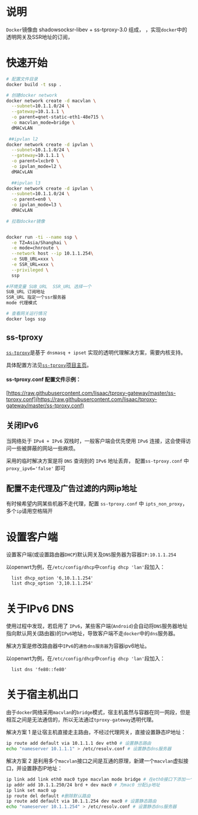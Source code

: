 # 说明
`Docker`镜像由 shadowsocksr-libev + ss-tproxy-3.0 组成， ，实现`docker`中的透明网关及SSR地址的订阅， 

# 快速开始
```bash
# 配置文件目录
docker build -t ssp . 

# 创建docker network
docker network create -d macvlan \
  --subnet=10.1.1.0/24 \
  --gateway=10.1.1.1 \
  -o parent=qnet-static-eth1-48e715 \
  -o macvlan_mode=bridge \
  dMACvLAN
  
 ##ipvlan l2
docker network create -d ipvlan \
  --subnet=10.1.1.0/24 \
  --gateway=10.1.1.1 \
  -o parent=lxcbr0 \
  -o ipvlan_mode=l2 \
  dMACvLAN
  
  ##ipvlan l3
docker network create -d ipvlan \
  --subnet=10.1.1.0/24 \
  -o parent=en0 \
  -o ipvlan_mode=l3 \
  dMACvLAN
  
# 拉取docker镜像


docker run -ti --name ssp \
  -e TZ=Asia/Shanghai \
  -e mode=chnroute \
  --network host --ip 10.1.1.254\
  -e SUB_URL=xxx \
  -e SSR_URL=xxx \
  --privileged \
  ssp
  
#环境变量 SUB_URL  SSR_URL 选择一个
SUB_URL 订阅地址
SSR_URL 指定一个ssr服务器
mode 代理模式

# 查看网关运行情况
docker logs ssp
```

## ss-tproxy
[`ss-tproxy`](https://github.com/zfl9/ss-tproxy)是基于 `dnsmasq + ipset` 实现的透明代理解决方案，需要内核支持。

具体配置方法见[`ss-tproxy`项目主页](https://github.com/zfl9/ss-tproxy)。

#### ss-tproxy.conf 配置文件示例：
[https://raw.githubusercontent.com/lisaac/tproxy-gateway/master/ss-tproxy.conf](https://raw.githubusercontent.com/lisaac/tproxy-gateway/master/ss-tproxy.conf)


## 关闭IPv6
当网络处于 `IPv4 + IPv6` 双栈时，一般客户端会优先使用 `IPv6` 连接，这会使得访问一些被屏蔽的网站一些麻烦。

采用的临时解决方案是将 `DNS` 查询到的 `IPv6` 地址丢弃， 配置`ss-tproxy.conf` 中 `proxy_ipv6='false'` 即可

## 配置不走代理及广告过滤的内网ip地址
有时候希望内网某些机器不走代理，配置 `ss-tproxy.conf` 中 `ipts_non_proxy`，多个`ip`请用空格隔开



# 设置客户端
设置客户端(或设置路由器`DHCP`)默认网关及`DNS`服务器为容器`IP:10.1.1.254`

以openwrt为例，在`/etc/config/dhcp`中`config dhcp 'lan'`段加入：

```
  list dhcp_option '6,10.1.1.254'
  list dhcp_option '3,10.1.1.254'
```
# 关于IPv6 DNS
使用过程中发现，若启用了 `IPv6`，某些客户端(`Android`)会自动将`DNS`服务器地址指向默认网关(路由器)的`IPv6`地址，导致客户端不走`docker`中的`dns`服务器。

解决方案是修改路由器中`IPv6`的`通告dns服务器`为容器ipv6地址。

以openwrt为例，在`/etc/config/dhcp`中`config dhcp 'lan'`段加入：
```
  list dns 'fe80::fe80'
```

# 关于宿主机出口
由于`docker`网络采用`macvlan`的`bridge`模式，宿主机虽然与容器在同一网段，但是相互之间是无法通信的，所以无法通过`tproxy-gateway`透明代理。

解决方案 1 是让宿主机直接走主路由，不经过代理网关，直接设置静态IP地址：
```bash
ip route add default via 10.1.1.1 dev eth0 # 设置静态路由
echo "nameserver 10.1.1.1" > /etc/resolv.conf # 设置静态dns服务器
```
解决方案 2 是利用多个`macvlan`接口之间是互通的原理，新建一个`macvlan`虚拟接口，并设置静态IP地址：
```bash
ip link add link eth0 mac0 type macvlan mode bridge # 在eth0接口下添加一个macvlan虚拟接口
ip addr add 10.1.1.250/24 brd + dev mac0 # 为mac0 分配ip地址
ip link set mac0 up
ip route del default #删除默认路由
ip route add default via 10.1.1.254 dev mac0 # 设置静态路由
echo "nameserver 10.1.1.254" > /etc/resolv.conf # 设置静态dns服务器
```

